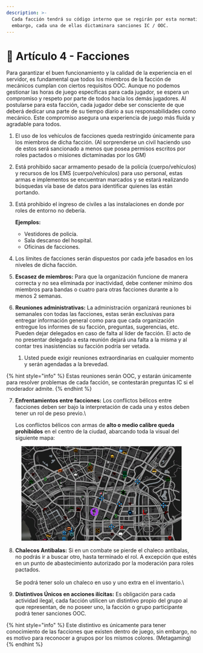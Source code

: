 ```yaml
---
description: >-
  Cada facción tendrá su código interno que se regirán por esta normativa; sin
  embargo, cada una de ellas dictaminara sanciones IC / OOC.
---
```


# 📙 Artículo 4 - Facciones

Para garantizar el buen funcionamiento y la calidad de la experiencia en el servidor, es fundamental que todos los miembros de la facción de mecánicos cumplan con ciertos requisitos OOC. Aunque no podemos gestionar las horas de juego específicas para cada jugador, se espera un compromiso y respeto por parte de todos hacia los demás jugadores. Al postularse para esta facción, cada jugador debe ser consciente de que deberá dedicar una parte de su tiempo diario a sus responsabilidades como mecánico. Este compromiso asegura una experiencia de juego más fluida y agradable para todos.

1. El uso de los vehículos de facciones queda restringido únicamente para los miembros de dicha facción.  (Al sorprenderse un civil haciendo uso de estos será sancionado a menos que posea permisos escritos por roles pactados o misiones dictaminadas por los GM)
2. Está prohibido sacar armamento pesado de la policía (cuerpo/vehículos) y recursos de los EMS (cuerpo/vehículos) para uso personal, estas armas e implementos se encuentran marcados y se estará realizando búsquedas vía base de datos para identificar quienes las están portando.
3.  Está prohibido el ingreso de civiles a las instalaciones en donde por roles de entorno no debería.

    &#x20; **Ejemplos:**

    * Vestidores de policía.
    * Sala descanso del hospital.
    * Oficinas de facciones.


4. Los límites de facciones serán dispuestos por cada jefe basados en los niveles de dicha facción.
5. **Escasez de miembros:** Para que la organización funcione de manera correcta y no sea eliminada por inactividad, debe contener mínimo dos miembros para bandas o cuatro para otras facciones durante a lo menos 2 semanas. &#x20;
6. **Reuniones administrativas:** La administración organizará reuniones bi semanales con todas las facciones, estas serán exclusivas para entregar información general como para que cada organización entregue los informes de su facción, preguntas, sugerencias, etc. Pueden dejar delegados en caso de falta al líder de facción. El acto de no presentar delegado a esta reunión dejará una falta a la misma y al contar tres inasistencias su facción podría ser vetada.
   1. Usted puede exigir reuniones extraordinarias en cualquier momento y serán agendadas a la brevedad.

{% hint style="info" %}
Estas reuniones serán OOC, y estarán únicamente para resolver problemas de cada facción, se contestarán preguntas IC si el moderador admite.
{% endhint %}

7.  **Enfrentamientos entre facciones:** Los conflictos bélicos entre facciones deben ser bajo la interpretación de cada una y estos deben tener un rol de peso previo.\


    Los conflictos bélicos con armas de **alto o medio calibre queda prohibidos** en el centro de la ciudad, abarcando toda la visual del siguiente mapa:

<figure><img src="../../.gitbook/assets/image (4).png" alt=""><figcaption></figcaption></figure>

8. **Chalecos Antibalas:** Si en un combate se pierde el chaleco antibalas, no podrás ir a buscar otro, hasta terminado el rol. A excepción que estés en un punto de abastecimiento autorizado por la moderación para roles pactados.\
   \
   Se podrá tener solo un chaleco en uso y uno extra en el inventario.\

9. **Distintivos Únicos en acciones ilícitas:** Es obligación para cada actividad ilegal, cada facción utilicen un distintivo propio del grupo al que representan, de no poseer uno, la facción o grupo participante podrá tener sanciones OOC.

{% hint style="info" %}
Este distintivo es únicamente para tener conocimiento de las facciones que existen dentro de juego, sin embargo, no es motivo para reconocer a grupos por los mismos colores. (Metagaming)
{% endhint %}

